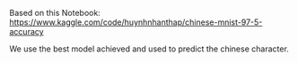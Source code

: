 Based on this Notebook:
https://www.kaggle.com/code/huynhnhanthap/chinese-mnist-97-5-accuracy

We use the best model achieved and used to predict the chinese character.

